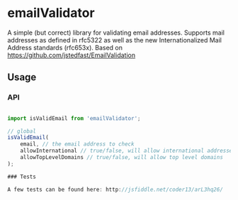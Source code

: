 emailValidator
==================

A simple (but correct) library for validating email addresses. Supports mail addresses as defined in rfc5322 as well as the new Internationalized Mail Address standards (rfc653x). Based on https://github.com/jstedfast/EmailValidation

Usage
-----

### API

```javascript

import isValidEmail from 'emailValidator';

// global
isValidEmail(
	email, // the email address to check
	allowInternational // true/false, will allow international addresses (e.g cyrillic or chinese),
	allowTopLevelDomains // true/false, will allow top level domains
);

### Tests

A few tests can be found here: http://jsfiddle.net/coder13/arL3hq26/
